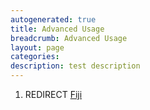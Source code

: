 ```yaml
---
autogenerated: true
title: Advanced Usage
breadcrumb: Advanced Usage
layout: page
categories: 
description: test description
---
```


1.  REDIRECT [Fiji](Fiji )
